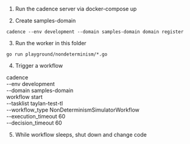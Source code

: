 



1. Run the cadence server via docker-compose up

2. Create samples-domain

```
cadence --env development --domain samples-domain domain register
```

3. Run the worker in this folder

```
go run playground/nondeterminism/*.go
```

4. Trigger a workflow

cadence \
	--env development \
	--domain samples-domain \
	workflow start \
		--tasklist taylan-test-tl \
		--workflow_type NonDeterminismSimulatorWorkflow \
		--execution_timeout 60 \
		--decision_timeout 60

5. While workflow sleeps, shut down and change code